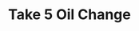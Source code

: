---
title: "Take 5 Oil Change"
url: /san-antonio/take-5-oil-change-marbach-road/
shop: car repair
---